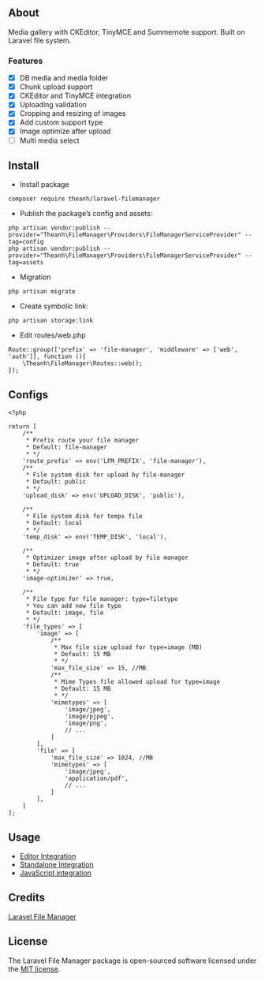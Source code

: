 ## About
Media gallery with CKEditor, TinyMCE and Summernote support. Built on Laravel file system.

### Features
- [x] DB media and media folder
- [x] Chunk upload support
- [x] CKEditor and TinyMCE integration
- [x] Uploading validation
- [x] Cropping and resizing of images
- [x] Add custom support type
- [x] Image optimize after upload
- [ ] Multi media select

## Install
- Install package
```
composer require theanh/laravel-filemanager
```

- Publish the package’s config and assets:
```
php artisan vendor:publish --provider="Theanh\FileManager\Providers\FileManagerServiceProvider" --tag=config
php artisan vendor:publish --provider="Theanh\FileManager\Providers\FileManagerServiceProvider" --tag=assets
```
- Migration
```
php artisan migrate
```

- Create symbolic link:
```
php artisan storage:link
```

- Edit routes/web.php
```
Route::group(['prefix' => 'file-manager', 'middleware' => ['web', 'auth']], function (){
    \Theanh\FileManager\Routes::web();
});
```

## Configs
```
<?php

return [
    /**
     * Prefix route your file manager
     * Default: file-manager
     * */
    'route_prefix' => env('LFM_PREFIX', 'file-manager'),
    /**
     * File system disk for upload by file-manager
     * Default: public
     * */
    'upload_disk' => env('UPLOAD_DISK', 'public'),

    /**
     * File system disk for temps file
     * Default: local
     * */
    'temp_disk' => env('TEMP_DISK', 'local'),

    /**
     * Optimizer image after upload by file manager
     * Default: true
     * */
    'image-optimizer' => true,

    /**
     * File type for file manager: type=filetype
     * You can add new file type
     * Default: image, file
     * */
    'file_types' => [
        'image' => [
            /**
             * Max file size upload for type=image (MB)
             * Default: 15 MB
             * */
            'max_file_size' => 15, //MB
            /**
             * Mime Types file allowed upload for type=image
             * Default: 15 MB
             * */
            'mimetypes' => [
                'image/jpeg',
                'image/pjpeg',
                'image/png',
                // ...
            ]
        ],
        'file' => [
            'max_file_size' => 1024, //MB
            'mimetypes' => [
                'image/jpeg',
                'application/pdf',
                // ...
            ]
        ],
    ]
];
```

## Usage
- [Editor Integration](https://github.com/theanhk/laravel-filemanager/blob/master/docs/usage-editor.md)
- [Standalone Integration](https://github.com/theanhk/laravel-filemanager/blob/master/docs/usage-editor.md)
- [JavaScript integration](https://github.com/theanhk/laravel-filemanager/blob/master/docs/javascript-integration.md)

## Credits
[Laravel File Manager](https://github.com/UniSharp/laravel-filemanager)

## License

The Laravel File Manager package is open-sourced software licensed under the [MIT license](https://opensource.org/licenses/MIT).
